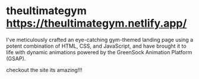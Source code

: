 # theultimategym  https://theultimategym.netlify.app/
I've meticulously crafted an eye-catching gym-themed landing page using a potent combination of HTML, CSS, and JavaScript, and have brought it to life with dynamic animations powered by the GreenSock Animation Platform (GSAP).

checkout the site its amazing!!!
